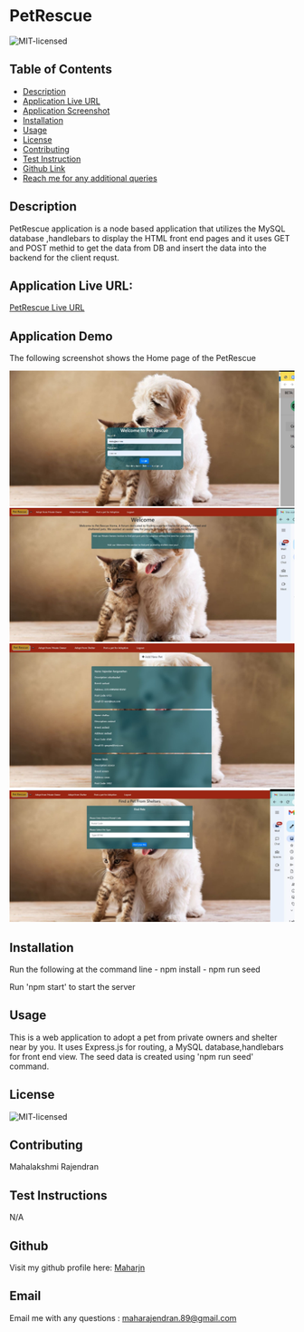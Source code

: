 # PetRescue

![MIT-licensed](https://img.shields.io/badge/license-MIT-red)

## Table of Contents
* [Description](#description)
* [Application Live URL](#application-live-url)
* [Application Screenshot](#application-screenshot)
* [Installation](#installation)
* [Usage](#usage)
* [License](#license)
* [Contributing](#contributing)
* [Test Instruction](#tests)
* [Github Link](#github)
* [Reach me for any additional queries](#email)

## Description
PetRescue application is a node based application that utilizes the MySQL database ,handlebars to display the HTML front end pages and it uses GET and POST methid to get the data from DB and insert the data into the backend for the client requst.

## Application Live URL:
[PetRescue Live URL]()

## Application Demo
The following screenshot shows the Home page of the PetRescue

![PetRescue Login Page](./public/images/Login.JPG)
<br>
![PetRescue  Home Screen](./public/images/Home_screen.JPG)
<br>
![PetRescue Private Owners Pets List](./public/images/Private_Owner_List.JPG)
<br>
![PetRescue Shelter Pets Search Screen](./public/images/Adopt_frm_Shelter.JPG)

## Installation
Run the following at the command line
    - npm install 
    - npm run seed

Run 'npm start' to start the server

## Usage
This is a web application to adopt a pet from private owners and shelter near by you. It uses Express.js for routing, a MySQL database,handlebars for front end view. The seed data is created using 'npm run seed' command.

## License
![MIT-licensed](https://img.shields.io/badge/license-MIT-red)

## Contributing
 Mahalakshmi Rajendran

## Test Instructions
N/A

## Github
Visit my github profile here: [Maharjn](https://github.com/Maharjn)

## Email
Email me with any questions : maharajendran.89@gmail.com

